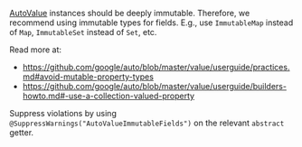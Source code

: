 [AutoValue](https://github.com/google/auto/tree/master/value) instances should
be deeply immutable. Therefore, we recommend using immutable types for fields.
E.g., use `ImmutableMap` instead of `Map`, `ImmutableSet` instead of `Set`, etc.

Read more at:

*   https://github.com/google/auto/blob/master/value/userguide/practices.md#avoid-mutable-property-types
*   https://github.com/google/auto/blob/master/value/userguide/builders-howto.md#-use-a-collection-valued-property

Suppress violations by using `@SuppressWarnings("AutoValueImmutableFields")` on
the relevant `abstract` getter.
